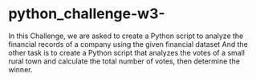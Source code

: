 # python_challenge-w3-
In this Challenge, we are asked to create a Python script to analyze the financial records of a company using the given financial dataset
And the other task is to create a Python script that analyzes the votes of a small rural town and calculate the total number of votes, then determine the winner.
